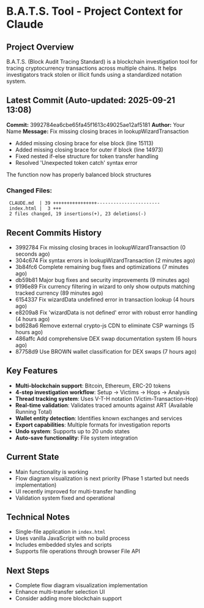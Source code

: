 # B.A.T.S. Tool - Project Context for Claude

## Project Overview
B.A.T.S. (Block Audit Tracing Standard) is a blockchain investigation tool for tracing cryptocurrency transactions across multiple chains. It helps investigators track stolen or illicit funds using a standardized notation system.

## Latest Commit (Auto-updated: 2025-09-21 13:08)

**Commit:** 3992784ea6cbe65fa45f1613c49025ae12af5181
**Author:** Your Name
**Message:** Fix missing closing braces in lookupWizardTransaction

- Added missing closing brace for else block (line 15113)
- Added missing closing brace for outer if block (line 14973)
- Fixed nested if-else structure for token transfer handling
- Resolved 'Unexpected token catch' syntax error

The function now has properly balanced block structures

### Changed Files:
```
 CLAUDE.md  | 39 ++++++++++++++++-----------------------
 index.html |  3 +++
 2 files changed, 19 insertions(+), 23 deletions(-)
```

## Recent Commits History

- 3992784 Fix missing closing braces in lookupWizardTransaction (0 seconds ago)
- 304c674 Fix syntax errors in lookupWizardTransaction (2 minutes ago)
- 3b84fc6 Complete remaining bug fixes and optimizations (7 minutes ago)
- db59b81 Major bug fixes and security improvements (9 minutes ago)
- 9196e89 Fix currency filtering in wizard to only show outputs matching tracked currency (89 minutes ago)
- 6154337 Fix wizardData undefined error in transaction lookup (4 hours ago)
- e8209a8 Fix 'wizardData is not defined' error with robust error handling (4 hours ago)
- bd628a6 Remove external crypto-js CDN to eliminate CSP warnings (5 hours ago)
- 486affc Add comprehensive DEX swap documentation system (6 hours ago)
- 87758d9 Use BROWN wallet classification for DEX swaps (7 hours ago)

## Key Features
- **Multi-blockchain support**: Bitcoin, Ethereum, ERC-20 tokens
- **4-step investigation workflow**: Setup → Victims → Hops → Analysis
- **Thread tracking system**: Uses V-T-H notation (Victim-Transaction-Hop)
- **Real-time validation**: Validates traced amounts against ART (Available Running Total)
- **Wallet entity detection**: Identifies known exchanges and services
- **Export capabilities**: Multiple formats for investigation reports
- **Undo system**: Supports up to 20 undo states
- **Auto-save functionality**: File system integration

## Current State
- Main functionality is working
- Flow diagram visualization is next priority (Phase 1 started but needs implementation)
- UI recently improved for multi-transfer handling
- Validation system fixed and operational

## Technical Notes
- Single-file application in `index.html`
- Uses vanilla JavaScript with no build process
- Includes embedded styles and scripts
- Supports file operations through browser File API

## Next Steps
- Complete flow diagram visualization implementation
- Enhance multi-transfer selection UI
- Consider adding more blockchain support
